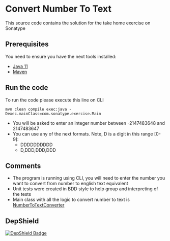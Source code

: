 # Convert Number To Text
This source code contains the solution for the take home exercise on Sonatype

## Prerequisites
You need to ensure you have the next tools installed: 
* [Java 11](https://www.oracle.com/java/technologies/javase-jdk11-downloads.html)
* [Maven](https://maven.apache.org/)

## Run the code
To run the code please execute this line on CLI

```shell
mvn clean compile exec:java -Dexec.mainClass=com.sonatype.exercise.Main
```
* You will be asked to enter an integer number between  -2147483648 and 2147483647
* You can use any of the next formats. Note, D is a digit in this range [0-9]:
    * DDDDDDDDDD
    * D,DDD,DDD,DDD

## Comments
* The program is running using CLI, you will need to enter the number you want to convert from number to english text equivalent
* Unit tests were created in BDD style to help group and interpreting of the tests
* Main class with all the logic to convert number to text is [NumberToTextConverter](https://github.com/hectorhuol/sonatype-take-home-excercise/blob/main/src/main/java/com/sonatype/exercise/converter/NumberToTextConverter.java)

## DepShield
[![DepShield Badge](https://depshield.sonatype.org/badges/hectorhuol/sonatype-take-home-excercise/depshield.svg)](https://depshield.github.io)
